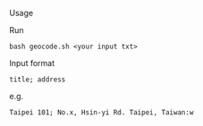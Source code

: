 Usage

Run

```
bash geocode.sh <your input txt>
```

Input format

```
title; address
```

e.g.

```
Taipei 101; No.x, Hsin-yi Rd. Taipei, Taiwan:w
```
